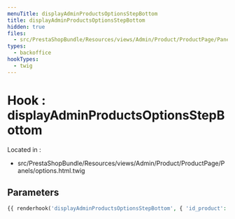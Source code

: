 ```yaml
---
menuTitle: displayAdminProductsOptionsStepBottom
title: displayAdminProductsOptionsStepBottom
hidden: true
files:
  - src/PrestaShopBundle/Resources/views/Admin/Product/ProductPage/Panels/options.html.twig
types:
  - backoffice
hookTypes:
  - twig
---
```


# Hook : displayAdminProductsOptionsStepBottom

Located in :

  - src/PrestaShopBundle/Resources/views/Admin/Product/ProductPage/Panels/options.html.twig

## Parameters

```php
{{ renderhook('displayAdminProductsOptionsStepBottom', { 'id_product': productId }) }}
```